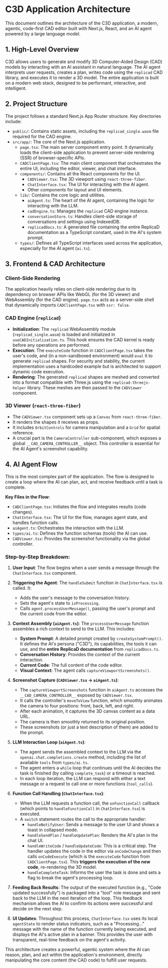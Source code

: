 # C3D Application Architecture

This document outlines the architecture of the C3D application, a modern, agentic, code-first CAD editor built with Next.js, React, and an AI agent powered by a large language model.

## 1. High-Level Overview

C3D allows users to generate and modify 3D Computer-Aided Design (CAD) models by interacting with an AI assistant in natural language. The AI agent interprets user requests, creates a plan, writes code using the `replicad` CAD library, and executes it to render a 3D model. The entire application is built on a modern web stack, designed to be performant, interactive, and intelligent.

## 2. Project Structure

The project follows a standard Next.js App Router structure. Key directories include:

-   `public/`: Contains static assets, including the `replicad_single.wasm` file required for the CAD engine.
-   `src/app/`: The core of the Next.js application.
    -   `page.tsx`: The main server component entry point. It dynamically loads the client-side application to prevent server-side rendering (SSR) of browser-specific APIs.
    -   `CADClientPage.tsx`: The main client component that orchestrates the entire UI, including the editor, viewer, and chat interface.
    -   `components/`: Contains all the React components for the UI.
        -   `CADViewer.tsx`: The 3D viewport using `react-three-fiber`.
        -   `ChatInterface.tsx`: The UI for interacting with the AI agent.
        -   Other components for layout and UI elements.
    -   `lib/`: Contains the core logic and utilities.
        -   `aiAgent.ts`: The heart of the AI agent, containing the logic for interacting with the LLM.
        -   `cadEngine.ts`: Manages the `replicad` CAD engine instance.
        -   `conversationStore.ts`: Handles client-side storage of conversations and settings using IndexedDB.
        -   `replicadDocs.ts`: A generated file containing the entire ReplicaD documentation as a TypeScript constant, used in the AI's system prompt.
    -   `types/`: Defines all TypeScript interfaces used across the application, especially for the AI agent (`ai.ts`).

## 3. Frontend & CAD Architecture

### Client-Side Rendering
The application heavily relies on client-side rendering due to its dependency on browser APIs like WebGL (for the 3D viewer) and WebAssembly (for the CAD engine). `page.tsx` acts as a server-side shell that dynamically imports `CADClientPage.tsx` with `ssr: false`.

### CAD Engine (`replicad`)
-   **Initialization**: The `replicad` WebAssembly module (`replicad_single.wasm`) is loaded and initialized in `useCADInitialization.ts`. This hook ensures the CAD kernel is ready before any operations are performed.
-   **Execution**: The `executeCode` function in `CADClientPage.tsx` takes the user's code, and (in a non-sandboxed environment) would `eval` it to generate `replicad` shapes. For security and stability, the current implementation uses a hardcoded example but is architected to support dynamic code execution.
-   **Rendering**: The generated `replicad` shapes are meshed and converted into a format compatible with Three.js using the `replicad-threejs-helper` library. These meshes are then passed to the `CADViewer` component.

### 3D Viewer (`react-three-fiber`)
-   The `CADViewer.tsx` component sets up a `Canvas` from `react-three-fiber`.
-   It renders the shapes it receives as props.
-   It includes `OrbitControls` for camera manipulation and a `Grid` for spatial reference.
-   A crucial part is the `CameraController` sub-component, which exposes a global `__CAD_CAMERA_CONTROLLER__` object. This controller is essential for the AI Agent's screenshot capability.

## 4. AI Agent Flow

This is the most complex part of the application. The flow is designed to create a loop where the AI can plan, act, and receive feedback until a task is complete.

**Key Files in the Flow:**
-   `CADClientPage.tsx`: Initiates the flow and integrates results (code changes).
-   `ChatInterface.tsx`: The UI for the flow, manages agent state, and handles function calls.
-   `aiAgent.ts`: Orchestrates the interaction with the LLM.
-   `types/ai.ts`: Defines the function schemas (tools) the AI can use.
-   `CADViewer.tsx`: Provides the screenshot functionality via the global controller.

### Step-by-Step Breakdown:

1.  **User Input**: The flow begins when a user sends a message through the `ChatInterface.tsx` component.

2.  **Triggering the Agent**: The `handleSubmit` function in `ChatInterface.tsx` is called. It:
    -   Adds the user's message to the conversation history.
    -   Sets the agent's state to `isProcessing`.
    -   Calls `agent.processUserMessage()`, passing the user's prompt and the current code from the editor.

3.  **Context Assembly (`aiAgent.ts`)**: The `processUserMessage` function assembles a rich context to send to the LLM. This includes:
    -   **System Prompt**: A detailed prompt created by `createSystemPrompt()`. It defines the AI's persona ("C3D"), its capabilities, the tools it can use, and the **entire ReplicaD documentation** from `replicadDocs.ts`.
    -   **Conversation History**: Provides the context of the current interaction.
    -   **Current Code**: The full content of the code editor.
    -   **Visual Context**: The agent calls `captureViewportScreenshots()`.

4.  **Screenshot Capture (`CADViewer.tsx` -> `aiAgent.ts`)**:
    -   The `captureViewportScreenshots` function in `aiAgent.ts` accesses the `__CAD_CAMERA_CONTROLLER__` exposed by `CADViewer.tsx`.
    -   It calls the controller's `moveToView` function, which smoothly animates the camera to four positions: front, back, left, and right.
    -   After each animation, it captures the 3D canvas content as a data URL.
    -   The camera is then smoothly returned to its original position.
    -   These screenshots (or just a text description of them) are added to the prompt.

5.  **LLM Interaction Loop (`aiAgent.ts`)**:
    -   The agent sends the assembled context to the LLM via the `openai.chat.completions.create` method, including the list of available `tools` from `types/ai.ts`.
    -   The agent enters a `while` loop that continues until the AI decides the task is finished (by calling `complete_task`) or a timeout is reached.
    -   In each loop iteration, the LLM can respond with either a text message or a request to call one or more functions (`tool_calls`).

6.  **Function Call Handling (`ChatInterface.tsx`)**:
    -   When the LLM requests a function call, the `onFunctionCall` callback (which points to `handleFunctionCall` in `ChatInterface.tsx`) is executed.
    -   A `switch` statement routes the call to the appropriate handler:
        -   `handleNotifyUser`: Sends a message to the user UI and shows a toast in collapsed mode.
        -   `handleSendPlan` / `handleUpdatePlan`: Renders the AI's plan in the chat UI.
        -   `handleWriteCode` / `handleUpdateCode`: This is a critical step. The handler updates the code in the editor via `onCodeChange` and then calls `onCodeExecute` (which is the `executeCode` function from `CADClientPage.tsx`). This **triggers the execution of the new code**, re-rendering the 3D model.
        -   `handleCompleteTask`: Informs the user the task is done and sets a flag to break the agent's processing loop.

7.  **Feeding Back Results**: The output of the executed function (e.g., "Code updated successfully") is packaged into a "tool" role message and sent back to the LLM in the next iteration of the loop. This feedback mechanism allows the AI to confirm its actions were successful and decide on the next step.

8.  **UI Updates**: Throughout this process, `ChatInterface.tsx` uses its local `agentState` to render status indicators, such as a "Processing..." message with the name of the function currently being executed, and displays the AI's active plan in a banner. This provides the user with transparent, real-time feedback on the agent's activity.

This architecture creates a powerful, agentic system where the AI can reason, plan, and act within the application's environment, directly manipulating the core content (the CAD code) to fulfill user requests. 